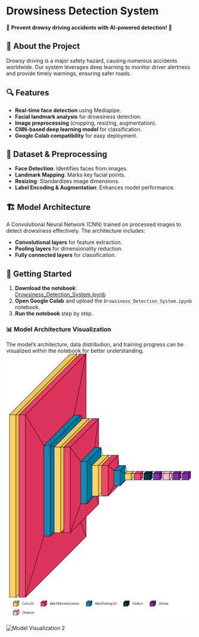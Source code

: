 # Drowsiness Detection System  

🚗 **Prevent drowsy driving accidents with AI-powered detection!** 🚗

## 📌 About the Project
Drowsy driving is a major safety hazard, causing numerous accidents worldwide. Our system leverages deep learning to monitor driver alertness and provide timely warnings, ensuring safer roads. 

## 🔍 Features
- **Real-time face detection** using Mediapipe.
- **Facial landmark analysis** for drowsiness detection.
- **Image preprocessing** (cropping, resizing, augmentation).
- **CNN-based deep learning model** for classification.
- **Google Colab compatibility** for easy deployment.

## 📁 Dataset & Preprocessing
- **Face Detection**: Identifies faces from images.
- **Landmark Mapping**: Marks key facial points.
- **Resizing**: Standardizes image dimensions.
- **Label Encoding & Augmentation**: Enhances model performance.

## 🏗 Model Architecture
A Convolutional Neural Network (CNN) trained on processed images to detect drowsiness effectively. The architecture includes:
- **Convolutional layers** for feature extraction.
- **Pooling layers** for dimensionality reduction.
- **Fully connected layers** for classification.

## 🚀 Getting Started
1. **Download the notebook**:  
   [Drowsiness_Detection_System.ipynb](https://github.com/Dishant4277/Drowsiness-Detection-System/blob/main/Drowsiness_Detection_System.ipynb)
2. **Open Google Colab** and upload the `Drowsiness_Detection_System.ipynb` notebook.
3. **Run the notebook** step by step.

### 📊 Model Architecture Visualization
The model’s architecture, data distribution, and training progress can be visualized within the notebook for better understanding.
![Model Visualization 1](https://github.com/Dishant4277/Drowsiness-Detection-System/raw/main/model_visualisation.png)

![Model Visualization 2](https://github.com/Dishant4277/Drowsiness-Detection-System/raw/main/model_visualisation2.png)
